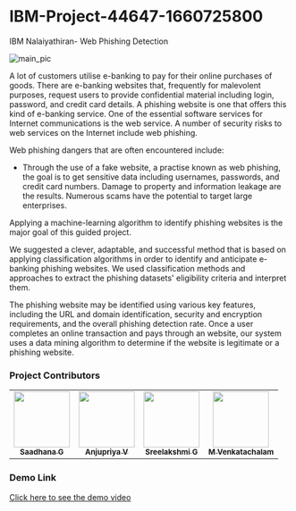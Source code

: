 # IBM-Project-44647-1660725800
IBM Nalaiyathiran- Web Phishing Detection

![main_pic](https://user-images.githubusercontent.com/87087654/197326623-16b85aa5-ac66-4348-bd0b-4e85cf68cae0.jpeg)


A lot of customers utilise e-banking to pay for their online purchases of goods. There are e-banking websites that, frequently for malevolent purposes, request users to provide confidential material including login, password, and credit card details. A phishing website is one that offers this kind of e-banking service. One of the essential software services for Internet communications is the web service. A number of security risks to web services on the Internet include web phishing.

Web phishing dangers that are often encountered include:

   * Through the use of a fake website, a practise known as web phishing, the goal is to get sensitive data including usernames, passwords, and credit card numbers. Damage to property and information leakage are the results. Numerous scams have the potential to target large enterprises.
   
Applying a machine-learning algorithm to identify phishing websites is the major goal of this guided project.
   
We suggested a clever, adaptable, and successful method that is based on applying classification algorithms in order to identify and anticipate e-banking phishing websites. We used classification methods and approaches to extract the phishing datasets' eligibility criteria and interpret them. 

The phishing website may be identified using various key features, including the URL and domain identification, security and encryption requirements, and the overall phishing detection rate. Once a user completes an online transaction and pays through an website, our system uses a data mining algorithm to determine if the website is legitimate or a phishing website.

### Project Contributors

<table>
<tbody><tr>
<td align="center"><a href="https://github.com/saadhanag13"><img alt="" src="https://avatars.githubusercontent.com/u/87087654?v=4" width="100px;"><br><sub><b> Saadhana G </b></sub></a><br><a href="https://github.com/IBM-EPBL/IBM-Project-44647-1660725800/commits?author=saadhanag13"></a></td> </a></td>

<td align="center"><a href="https://github.com/anjupriya2002"><img alt="" src="https://avatars.githubusercontent.com/u/113231326?v=4" width="100px;"><br><sub><b> Anjupriya V </b></sub></a><br><a href="https://github.com/IBM-EPBL/IBM-Project-44647-1660725800/commits?author=anjupriya2002" ></a></td> </a></td></a></td> </a></td>


<td align="center"><a href="https://github.com/sreelakshmig009"><img alt="" src="https://avatars.githubusercontent.com/u/81172589?v=4" width="100px;"><br><sub><b> Sreelakshmi G </b></sub></a><br><a href="https://github.com/IBM-EPBL/IBM-Project-44647-1660725800/commits?author=sreelakshmig009" ></a></td> </a></td></a></td> </a></td>

<td align="center"><a href="https://github.com/M-Venkatachalam"><img alt="" src="https://avatars.githubusercontent.com/u/68814267?v=4" width="100px;"><br><sub><b> M Venkatachalam</b></sub></a><br><a href="https://github.com/IBM-EPBL/IBM-Project-44647-1660725800/commits?author=M-Venkatachalam" ></a></td> </a></td></a></td> </a></td>

</a></td> </a></td>
</tr>
</tbody></table>

### Demo Link

<a href="https://mega.nz/file/vqh0kaAL#UyBI7bn_B1Ip3qZcbqEfz4tUIqjUdFDwWQyqcyrU44Y">Click here to see the demo video</a>
